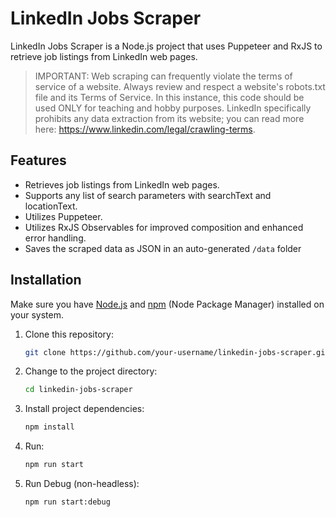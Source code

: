 # LinkedIn Jobs Scraper

LinkedIn Jobs Scraper is a Node.js project that uses Puppeteer and RxJS to retrieve job listings from LinkedIn web pages.

> IMPORTANT: Web scraping can frequently violate the terms of service of a website. Always review and respect a website's robots.txt file and its Terms of Service. In this instance, this code should be used ONLY for teaching and hobby purposes. LinkedIn specifically prohibits any data extraction from its website; you can read more here: https://www.linkedin.com/legal/crawling-terms.

## Features

- Retrieves job listings from LinkedIn web pages.
- Supports any list of search parameters with searchText and locationText.
- Utilizes Puppeteer.
- Utilizes RxJS Observables for improved composition and enhanced error handling.
- Saves the scraped data as JSON in an auto-generated `/data` folder

## Installation

Make sure you have [Node.js](https://nodejs.org/) and [npm](https://www.npmjs.com/) (Node Package Manager) installed on your system.

1. Clone this repository:

   ```bash
   git clone https://github.com/your-username/linkedin-jobs-scraper.git
   ```

2. Change to the project directory:

   ```bash
   cd linkedin-jobs-scraper
   ```

3. Install project dependencies:

   ```bash
   npm install
   ```

4. Run:

   ```bash
   npm run start
   ```
   
5. Run Debug (non-headless):

   ```bash
   npm run start:debug
   ```

